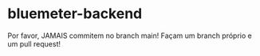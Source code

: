 # bluemeter-backend

Por favor, JAMAIS commitem no branch main!
Façam um branch próprio e um pull request!
